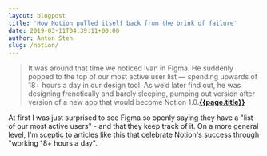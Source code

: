 ```yaml
---
layout: blogpost
title: 'How Notion pulled itself back from the brink of failure'
date: 2019-03-11T04:39:11+00:00
author: Anton Sten
slug: /notion/
---
```


>It was around that time we noticed Ivan in Figma. He suddenly popped to the top of our most active user list — spending upwards of 18+ hours a day in our design tool. As we’d later find out, he was designing frenetically and barely sleeping, pumping out version after version of a new app that would become Notion 1.0.**[{{page.title}}](https://www.figma.com/blog/design-on-a-deadline-how-notion-pulled-itself-back-from-the-brink-of-failure/)**

At first I was just surprised to see Figma so openly saying they have a "list of our most active users" - and that they keep track of it. On a more general level, I'm sceptic to articles like this that celebrate Notion's success through "working 18+ hours a day". 
